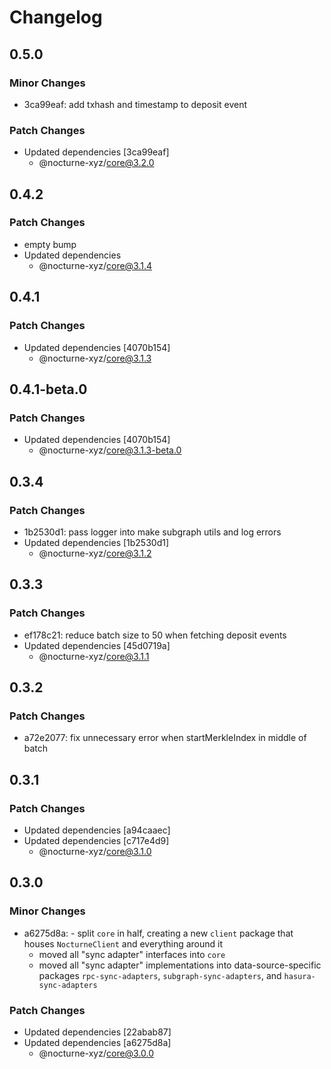 # Changelog

## 0.5.0

### Minor Changes

- 3ca99eaf: add txhash and timestamp to deposit event

### Patch Changes

- Updated dependencies [3ca99eaf]
  - @nocturne-xyz/core@3.2.0

## 0.4.2

### Patch Changes

- empty bump
- Updated dependencies
  - @nocturne-xyz/core@3.1.4

## 0.4.1

### Patch Changes

- Updated dependencies [4070b154]
  - @nocturne-xyz/core@3.1.3

## 0.4.1-beta.0

### Patch Changes

- Updated dependencies [4070b154]
  - @nocturne-xyz/core@3.1.3-beta.0

## 0.3.4

### Patch Changes

- 1b2530d1: pass logger into make subgraph utils and log errors
- Updated dependencies [1b2530d1]
  - @nocturne-xyz/core@3.1.2

## 0.3.3

### Patch Changes

- ef178c21: reduce batch size to 50 when fetching deposit events
- Updated dependencies [45d0719a]
  - @nocturne-xyz/core@3.1.1

## 0.3.2

### Patch Changes

- a72e2077: fix unnecessary error when startMerkleIndex in middle of batch

## 0.3.1

### Patch Changes

- Updated dependencies [a94caaec]
- Updated dependencies [c717e4d9]
  - @nocturne-xyz/core@3.1.0

## 0.3.0

### Minor Changes

- a6275d8a: - split `core` in half, creating a new `client` package that houses `NocturneClient` and everything around it
  - moved all "sync adapter" interfaces into `core`
  - moved all "sync adapter" implementations into data-source-specific packages `rpc-sync-adapters`, `subgraph-sync-adapters`, and `hasura-sync-adapters`

### Patch Changes

- Updated dependencies [22abab87]
- Updated dependencies [a6275d8a]
  - @nocturne-xyz/core@3.0.0
